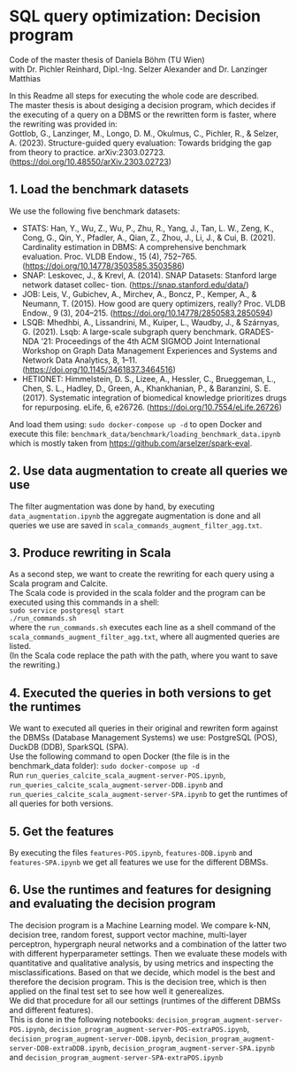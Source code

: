 # SQL query optimization: Decision program
Code of the master thesis of Daniela Böhm (TU Wien)  
with Dr. Pichler Reinhard, Dipl.-Ing. Selzer Alexander and Dr. Lanzinger Matthias

In this Readme all steps for executing the whole code are described.  
The master thesis is about desiging a decision program, which decides if the executing of a query on a DBMS or the rewritten form is faster, where the rewriting was provided in:  
Gottlob, G., Lanzinger, M., Longo, D. M., Okulmus, C., Pichler, R., & Selzer, A. (2023).
Structure-guided query evaluation: Towards bridging the gap from theory to
practice. arXiv:2303.02723. (https://doi.org/10.48550/arXiv.2303.02723)

## 1. Load the benchmark datasets
We use the following five benchmark datasets:    
*  STATS: Han, Y., Wu, Z., Wu, P., Zhu, R., Yang, J., Tan, L. W., Zeng, K., Cong, G., Qin, Y.,
Pfadler, A., Qian, Z., Zhou, J., Li, J., & Cui, B. (2021). Cardinality estimation
in DBMS: A comprehensive benchmark evaluation. Proc. VLDB Endow., 15 (4),
752–765. (https://doi.org/10.14778/3503585.3503586)
*  SNAP: Leskovec, J., & Krevl, A. (2014). SNAP Datasets: Stanford large network dataset collec-
tion. (https://snap.stanford.edu/data/)
*  JOB: Leis, V., Gubichev, A., Mirchev, A., Boncz, P., Kemper, A., & Neumann, T. (2015). How
good are query optimizers, really? Proc. VLDB Endow., 9 (3), 204–215. (https://doi.org/10.14778/2850583.2850594)
*  LSQB: Mhedhbi, A., Lissandrini, M., Kuiper, L., Waudby, J., & Szárnyas, G. (2021). Lsqb: A
large-scale subgraph query benchmark. GRADES-NDA ’21: Proceedings of the
4th ACM SIGMOD Joint International Workshop on Graph Data Management
Experiences and Systems and Network Data Analytics, 8, 1–11. (https://doi.org/10.1145/3461837.3464516)
*  HETIONET: Himmelstein, D. S., Lizee, A., Hessler, C., Brueggeman, L., Chen, S. L., Hadley, D.,
Green, A., Khankhanian, P., & Baranzini, S. E. (2017). Systematic integration of
biomedical knowledge prioritizes drugs for repurposing. eLife, 6, e26726. (https://doi.org/10.7554/eLife.26726)

And load them using: ```sudo docker-compose up -d``` to open Docker and execute this file: ```benchmark_data/benchmark/loading_benchmark_data.ipynb```  
which is mostly taken from https://github.com/arselzer/spark-eval.

## 2. Use data augmentation to create all queries we use
The filter augmentation was done by hand, by executing ```data_augmentation.ipynb``` the aggregate augmentation is done and all queries we use are saved in ```scala_commands_augment_filter_agg.txt```.

## 3. Produce rewriting in Scala
As a second step, we want to create the rewriting for each query using a Scala program and Calcite.  
The Scala code is provided in the scala folder and the program can be executed using this commands in a shell:  
```sudo service postgresql start```  
```./run_commands.sh```  
where the ```run_commands.sh``` executes each line as a shell command of the ```scala_commands_augment_filter_agg.txt```, where all augmented queries are listed.  
(In the Scala code replace the path with the path, where you want to save the rewriting.)

## 4. Executed the queries in both versions to get the runtimes
We want to executed all queries in their original and rewriten form against the DBMSs (Database Management Systems) we use: PostgreSQL (POS), DuckDB (DDB), SparkSQL (SPA).  
Use the following command to open Docker (the file is in the benchmark_data folder): ```sudo docker-compose up -d```  
Run ```run_queries_calcite_scala_augment-server-POS.ipynb```, ```run_queries_calcite_scala_augment-server-DDB.ipynb``` and ```run_queries_calcite_scala_augment-server-SPA.ipynb``` to get the runtimes of all queries for both versions.

## 5. Get the features
By executing the files ```features-POS.ipynb```, ```features-DDB.ipynb``` and ```features-SPA.ipynb``` we get all features we use for the different DBMSs.

## 6. Use the runtimes and features for designing and evaluating the decision program
The decision program is a Machine Learning model. We compare k-NN, decision tree, random forest, support vector machine, multi-layer perceptron, hypergraph neural networks and a combination of the latter two with different hyperparameter settings. Then we evaluate these models with quantitative and qualitative analysis, by using metrics and inspecting the misclassifications. Based on that we decide, which model is the best and therefore the decision program. This is the decision tree, which is then applied on the final test set to see how well it generealizes.  
We did that procedure for all our settings (runtimes of the different DBMSs and different features).  
This is done in the following notebooks: ```decision_program_augment-server-POS.ipynb```, ```decision_program_augment-server-POS-extraPOS.ipynb```, ```decision_program_augment-server-DDB.ipynb```, ```decision_program_augment-server-DDB-extraDDB.ipynb```, ```decision_program_augment-server-SPA.ipynb``` and ```decision_program_augment-server-SPA-extraPOS.ipynb```
